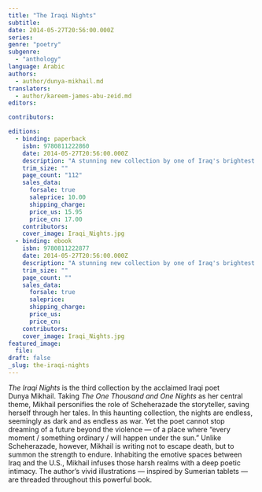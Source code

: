 ```yaml
---
title: "The Iraqi Nights"
subtitle:
date: 2014-05-27T20:56:00.000Z
series:
genre: "poetry"
subgenre:
  - "anthology"
language: Arabic
authors:
  - author/dunya-mikhail.md
translators:
  - author/kareem-james-abu-zeid.md
editors:

contributors:

editions:
  - binding: paperback
    isbn: 9780811222860
    date: 2014-05-27T20:56:00.000Z
    description: "A stunning new collection by one of Iraq's brightest poetic voices "
    trim_size: ""
    page_count: "112"
    sales_data:
      forsale: true
      saleprice: 10.00
      shipping_charge:
      price_us: 15.95
      price_cn: 17.00
    contributors:
    cover_image: Iraqi_Nights.jpg
  - binding: ebook
    isbn: 9780811222877
    date: 2014-05-27T20:56:00.000Z
    description: "A stunning new collection by one of Iraq's brightest poetic voices "
    trim_size: ""
    page_count: ""
    sales_data:
      forsale: true
      saleprice:
      shipping_charge:
      price_us:
      price_cn:
    contributors:
    cover_image: Iraqi_Nights.jpg
featured_image:
  file:
draft: false
_slug: the-iraqi-nights
---
```


_The Iraqi Nights_ is the third collection by the acclaimed Iraqi poet Dunya Mikhail. Taking _The One Thousand and One Nights_ as her central theme, Mikhail personifies the role of Scheherazade the storyteller, saving herself through her tales. In this haunting collection, the nights are endless, seemingly as dark and as endless as war. Yet the poet cannot stop dreaming of a future beyond the violence — of a place where “every moment / something ordinary / will happen under the sun.” Unlike Scheherazade, however, Mikhail is writing not to escape death, but to summon the strength to endure. Inhabiting the emotive spaces between Iraq and the U.S., Mikhail infuses those harsh realms with a deep poetic intimacy. The author’s vivid illustrations — inspired by Sumerian tablets — are threaded throughout this powerful book.

